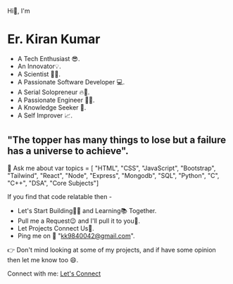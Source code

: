 Hi👋, I'm <h1>Er. Kiran Kumar</h1>

- A Tech Enthusiast 😎.
- An Innovator💡.
- A Scientist 🧑‍🔬.
- A Passionate Software Developer 💻.
- A Serial Solopreneur 🔥💪.
- A Passionate Engineer 🧑‍🎓.
- A Knowledge Seeker 💟.
- A Self Improver 📈.



<h2>"The topper has many things to lose but a failure has a universe to achieve".</h2>

💬 Ask me about var topics = [ "HTML", "CSS", "JavaScript", "Bootstrap", "Tailwind", "React", "Node", "Express", "Mongodb", "SQL", "Python", "C", "C++", "DSA", "Core Subjects"]




If you find that code relatable then - <br>

- Let's Start Building👷‍♂️ and Learning📚 Together. <br>
- Pull me a Request😉 and I'll pull it to you🤗.  <br>
- Let Projects Connect Us🤞.   <br>
- Ping me on 📧 "kk9840042@gmail.com".   <br>

👉 Don't mind looking at some of my projects, and if have some opinion then let me know too 😄.

Connect with me:
<a href="https://www.linkedin.com/in/kiran-kumar-8809911b8/"> Let's Connect </a>

